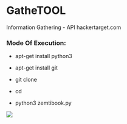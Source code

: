 # GatheTOOL
 Information Gathering - API hackertarget.com
 
<h3> Mode Of Execution: </h3>

* apt-get install python3

* apt-get install git

* git clone 

* cd 


* python3 zemtibook.py

<img src="https://github.com/AngelSecurityTeam/GatheTOOL/blob/master/InfoToolFOTO.png">
